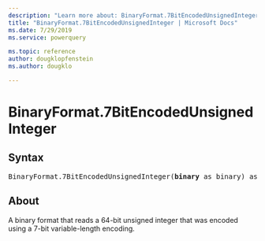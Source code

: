 ```yaml
---
description: "Learn more about: BinaryFormat.7BitEncodedUnsignedInteger"
title: "BinaryFormat.7BitEncodedUnsignedInteger | Microsoft Docs"
ms.date: 7/29/2019
ms.service: powerquery

ms.topic: reference
author: dougklopfenstein
ms.author: dougklo

---
```

# BinaryFormat.7BitEncodedUnsignedInteger

## Syntax

<pre>
BinaryFormat.7BitEncodedUnsignedInteger(<b>binary</b> as binary) as any 
</pre> 
  
## About  
A binary format that reads a 64-bit unsigned integer that was encoded using a 7-bit variable-length encoding. 
